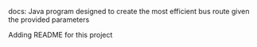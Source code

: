 docs: Java program designed to create the most efficient bus route given the provided parameters

Adding README for this project
